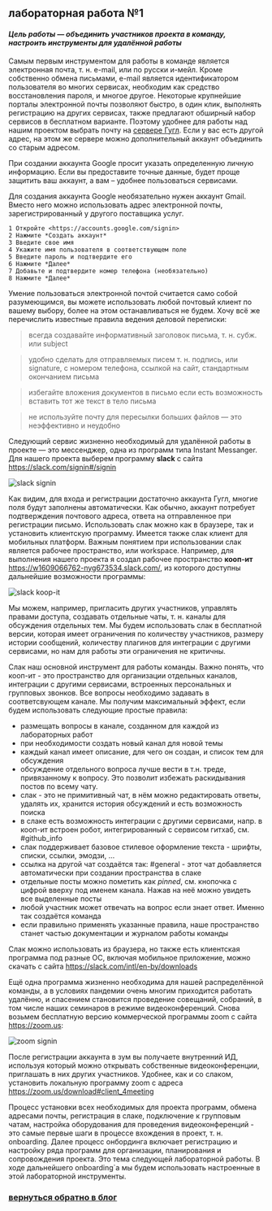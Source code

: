 ## лабораторная работа №1

#### *Цель работы — объединить участников проекта в команду, настроить инструменты для удалённой работы*

Самым первым инструментом для работы в команде является электронная
почта, т. н. e-mail, или по русски и-мейл. Кроме собственно обмена
письмами,  e-mail является идентификатором пользователя во многих
сервисах, необходим как средство восстановления пароля, и многое
другое. Некоторые крупнейшие порталы электронной почты позволяют
быстро, в один клик, выполнять регистрацию на других сервисах, также
предлагают обширный набор сервисов в бесплатном варианте. Поэтому
удобнее для работы над нашим проектом выбрать почту на [сервере
Гугл](https://mail.google.com). Если у вас есть другой адрес, на этом же сервере можно дополнительный аккаунт объединить со старым адресом.

При создании аккаунта Google просит указать определенную личную
информацию. Если вы предоставите точные данные, будет проще защитить
ваш аккаунт, а вам – удобнее пользоваться сервисами.

Для создания аккаунта Google необязательно нужен аккаунт Gmail. Вместо
него можно использовать адрес электронной почты, зарегистрированный
у другого поставщика услуг.

    1 Откройте <https://accounts.google.com/signin>
    2 Нажмите *Создать аккаунт*
    3 Введите свое имя
    4 Укажите имя пользователя в соответствующем поле
    5 Введите пароль и подтвердите его
    6 Нажмите *Далее*
    7 Добавьте и подтвердите номер телефона (необязательно)
    8 Нажмите *Далее*

Умение пользоваться электронной почтой считается само собой
разумеющимся, вы можете использовать любой почтовый клиент по
вашему выбору, более на этом останавливаться не будем. Хочу всё же
перечислить известные правила ведения деловой переписки:

> всегда создавайте информативный заголовок письма, т. н. субж. или subject
    
> удобно сделать для отправляемых писем т. н. подпись, или signature,
с номером телефона, ссылкой на сайт, стандартным окончанием письма
    
> избегайте вложения документов в письмо если есть возможность
вставить тот же текст в тело письма
    
> не используйте почту для пересылки больших файлов
— это неэффективно и неудобно

Следующий сервис жизненно необходимый для удалённой работы в
проекте — это мессенджер, одна из программ типа Instant Messanger. Для
нашего проекта выберем программу **slack** с сайта <https://slack.com/signin#/signin>

![slack signin](img/slack.jpg)

Как видим, для входа и регистрации достаточно аккаунта Гугл,
многие поля будут заполнены автоматически. Как обычно, аккаунт
потребует подтверждения почтового адреса, ответа на отправленное
при регистрации письмо. Использовать слак можно как в браузере,
так и установить клиентскую программу. Имеется также слак клиент
для мобильных платформ. Важным понятием при использовании слак
является рабочее пространство, или workspace. Например, для выполнения
нашего проекта я создал рабочее пространство **кооп-ит**
 <https://w1609066762-nyg673534.slack.com/>, из которого
доступны дальнейшие возможности программы:

![slack koop-it](img/slack-koop-it.jpg)

Мы можем, например, пригласить других участников, управлять правами
доступа, создавать отдельные чаты, т. н. каналы для обсуждения
отдельных тем. Мы будем использовать слак в бесплатной версии,
которая имеет ограничения по количеству участников, размеру
истории сообщений, количеству плагинов для интеграции с другими
сервисами, но нам для работы эти ограничения не критичны.

Слак наш основной инструмент для работы команды. Важно понять,
что кооп-ит - это пространство для организации отдельных каналов,
интеграции с другими сервисами, встроенных персональных и групповых
звонков.  Все вопросы необходимо задавать в соответсвующем канале. Мы
получим максимальный эффект, если будем использовать следующие
простые правила:

 - размещать вопросы в канале, созданном для каждой из лабораторных работ
 - при необходимости создать новый канал для новой темы
 - каждый канал имеет описание, для чего он создан, и список тем для обсуждения
 - обсуждение отдельного вопроса лучше вести в т.н. треде, привязанному к вопросу. Это позволит избежать раскидывания постов по всему чату.
 - слак - это не примитивный чат, в нём можно редактировать ответы, удалять их,
  хранится история обсуждений и есть возможность поиска
 - в слаке есть возможность интеграции с другими сервисами, напр. в кооп-ит встроен робот, интегрированный с сервисом гитхаб, см. #github_info
 - слак поддерживает базовое стилевое оформление текста - шрифты, списки, ссылки, эмодзи, ...
 - ссылка на другой чат создаётся так: #general - этот чат добавляется автоматически при создании пространства в слаке
 - отдельные посты можно пометить как *pinned*, см. кнопочка с цифрой вверху под именем канала. Нажав на неё можно увидеть все выделенные посты
 - любой участник может отвечать на вопрос если знает ответ. Именно так создаётся команда
 - если правильно применять указанные правила, наше пространство станет частью
  документации и журналом работы команды

Слак можно использовать из браузера, но также есть клиентская
программа под разные ОС, включая мобильное приложение, можно скачать
с сайта <https://slack.com/intl/en-by/downloads>

Ещё одна программа жизненно необходима для нашей распределённой
команды, а в условиях пандемии очень многим приходится работать
удалённо, и спасением становится проведение совещаний, собраний, в
том числе наших семинаров в режиме видеоконференций. Снова возьмем
бесплатную версию коммерческой программы zoom с сайта <https://zoom.us>:

![zoom signin](img/zoom.jpg)

После регистрации аккаунта в зум вы получаете внутренний ИД,
используя который можно открывать собственные видеоконференции,
приглашать в них других участников. Удобнее, как и со слаком,
установить локальную программу zoom с адреса
 <https://zoom.us/download#client_4meeting>

Процесс установки всех необходимых для проекта программ, обмена
адресами почты, регистрация в слаке, подключение к групповым
чатам, настройка оборудования для проведения видеоконференций - это
самые первые шаги в процессе вхождения в проект, т. н. onboarding. Далее
процесс онбординга включает регистрацию и настройку ряда программ
для организации, планирования и сопровождения проекта. Это тема
следующей лабораторной работы. В ходе дальнейшего  onboarding`а мы будем
использовать настроенные в этой лабораторной инструменты.

###            **[вернуться обратно в блог](index.md)**